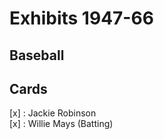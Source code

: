 # Exhibits 1947-66 
## Baseball

## Cards

[x] : Jackie Robinson <br>[x] : Willie Mays (Batting) <br>